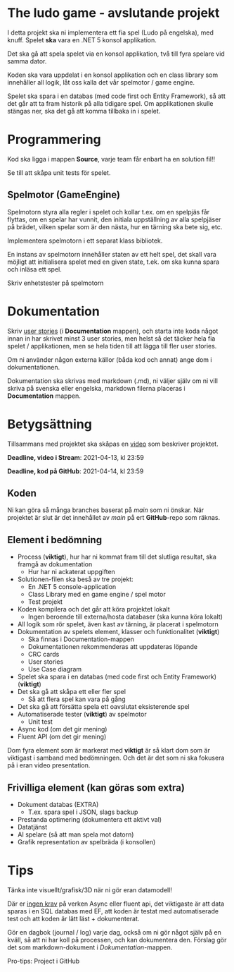 # The ludo game - avslutande projekt

I detta projekt ska ni implementera ett fia spel (Ludo på engelska), med knuff. Spelet **ska** vara en .NET 5 konsol applikation.

Det ska gå att spela spelet via en konsol applikation, två till fyra spelare vid samma dator.

Koden ska vara uppdelat i en konsol applikation och en class library som innehåller all logik, låt oss kalla det vår spelmotor / game engine.

Spelet ska spara i en databas (med code first och Entity Framework), så att det går att ta fram historik på alla tidigare spel. Om applikationen skulle stängas ner, ska det gå att komma tillbaka in i spelet.

# Programmering

Kod ska ligga i mappen **Source**, varje team får enbart ha en solution fil!!

Se till att skåpa unit tests för spelet.

## Spelmotor (GameEngine)

Spelmotorn styra alla regler i spelet och kollar t.ex. om en spelpjäs får flyttas, om en spelar har vunnit, den initiala uppställning av alla spelpjäser på brädet, vilken spelar som är den nästa, hur en tärning ska bete sig, etc.

Implementera spelmotorn i ett separat klass bibliotek.

En instans av spelmotorn innehåller staten av ett helt spel, det skall vara möjligt att initialisera spelet med en given state, t.ek. om ska kunna spara och inläsa ett spel.

Skriv enhetstester på spelmotorn

# Dokumentation

Skriv [user stories](https://www.mountaingoatsoftware.com/agile/user-stories) (i **Documentation** mappen), och starta inte koda något innan in har skrivet minst 3 user stories, men helst så det täcker hela fia spelet / applikationen, men se hela tiden till att lägga till fler user stories.

Om ni använder någon externa källor (båda kod och annat) ange dom i dokumentationen.

Dokumentation ska skrivas med markdown (.md), ni väljer själv om ni vill skriva på svenska eller engelska, markdown filerna placeras i **Documentation** mappen.

# Betygsättning

Tillsammans med projektet ska skåpas en [video](video_presentaion.md) som beskriver projektet.

**Deadline, video i Stream**: 2021-04-13, kl 23:59

**Deadline, kod på GitHub**: 2021-04-14, kl 23:59

## Koden
Ni kan göra så många branches baserat på *main* som ni önskar. När projektet är slut är det innehållet av *main* på ert **GitHub**-repo som räknas.

## Element i bedömning

* Process (**viktigt**), hur har ni kommat fram till det slutliga resultat, ska framgå av dokumentation
  * Hur har ni ackaterat uppgiften
* Solutionen-filen ska beså av tre projekt:
  * En .NET 5 console-application
  * Class Library med en game engine / spel motor
  * Test projekt
* Koden kompilera och det går att köra projektet lokalt
  * Ingen beroende till externa/hosta databaser (ska kunna köra lokalt)
* All logik som rör spelet, även kast av tärning, är placerat i spelmotorn
* Dokumentation av spelets element, klasser och funktionalitet (**viktigt**)
  * Ska finnas i Documentation-mappen
  * Dokumentationen rekommenderas att uppdateras löpande
  * CRC cards
  * User stories
  * Use Case diagram 
* Spelet ska spara i en databas (med code first och Entity Framework) (**viktigt**)
* Det ska gå att skåpa ett eller fler spel
  * Så att flera spel kan vara på gång
* Det ska gå att försätta spela ett oavslutat eksisterende spel
* Automatiserade tester (**viktigt**) av spelmotor
  * Unit test
* Async kod (om det gir mening)
* Fluent API (om det gir mening)

Dom fyra element som är markerat med **viktigt** är så klart dom som är viktigast i samband med bedömningen. Och det är det som ni ska fokusera på i eran video presentation.

## Frivilliga element (kan göras som extra)

* Dokument databas (EXTRA)
  * T.ex. spara spel i JSON, slags backup
* Prestanda optimering (dokumentera ett aktivt val)
* Datatjänst
* AI spelare (så att man spela mot datorn) 
* Grafik representation av spelbräda (i konsollen)

# Tips

Tänka inte visuellt/grafisk/3D när ni gör eran datamodell!

Där er <u>ingen krav</u> på verken Async eller fluent api, det viktigaste är att data sparas i en SQL databas med EF, att koden är testat med automatiserade test och att koden är lätt läst + dokumenterat.

Gör en dagbok (journal / log) varje dag, också om ni gör något själv på en kväll, så att ni har koll på processen, och kan dokumentera den. Förslag gör det som markdown-dokument i *Dokumentation*-mappen.

Pro-tips: Project i GitHub